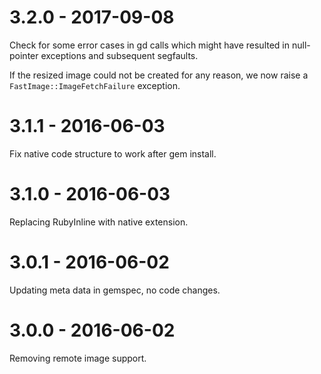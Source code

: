 # 3.2.0 - 2017-09-08

Check for some error cases in gd calls which might have resulted in null-pointer exceptions and subsequent segfaults.

If the resized image could not be created for any reason, we now raise a `FastImage::ImageFetchFailure` exception.

# 3.1.1 - 2016-06-03

Fix native code structure to work after gem install.

# 3.1.0 - 2016-06-03

Replacing RubyInline with native extension.

# 3.0.1 - 2016-06-02

Updating meta data in gemspec, no code changes.

# 3.0.0 - 2016-06-02

Removing remote image support.
